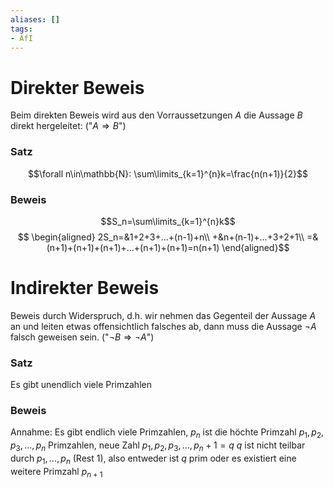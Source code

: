```yaml
---
aliases: []
tags:
- AfI
---
```

# Direkter Beweis
Beim direkten Beweis wird aus den Vorraussetzungen $A$ die Aussage $B$ direkt hergeleitet: ("$A\Rightarrow B$")

### Satz
$$\forall n\in\mathbb{N}: \sum\limits_{k=1}^{n}k=\frac{n(n+1)}{2}$$
### Beweis
$$S_n=\sum\limits_{k=1}^{n}k$$
$$
\begin{aligned}
	2S_n=&1+2+3+...+(n-1)+n\\
	+&n+(n-1)+...+3+2+1\\
	=&(n+1)+(n+1)+(n+1)+...+(n+1)+(n+1)=n(n+1)
\end{aligned}$$

# Indirekter Beweis
Beweis durch Widerspruch, d.h. wir nehmen das Gegenteil der Aussage $A$ an und leiten etwas offensichtlich falsches ab, dann muss die Aussage $\neg A$ falsch geweisen sein. ("$\neg B \Rightarrow \neg A$")

### Satz
Es gibt unendlich viele Primzahlen

### Beweis
Annahme: Es gibt endlich viele Primzahlen, $p_n$ ist die höchte Primzahl $p_1,p_2,p_3,...,p_n$ Primzahlen, neue Zahl $p_1,p_2,p_3,...,p_{n}+1=q$
$q$ ist nicht teilbar durch $p_1,...,p_n$ (Rest $1$), also entweder ist $q$ prim oder es existiert eine weitere Primzahl $p_{n+1}$